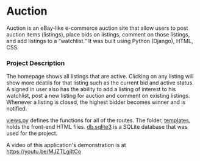 # Auction

Auction is an eBay-like e-commerce auction site that allow users to post auction items (listings), place bids on listings,
comment on those listings, and add listings to a “watchlist.” It was built using Python (Django), HTML, CSS.

### Project Description

The homepage shows all listings that are active. Clicking on any listing will show more deatils for that listing such as the current bid
and active status. A signed in user also has the ability to add a listing of interest to his watchlist, post a new listing for auction
and comment on existing listings. Whenever a listing is closed, the highest bidder becomes winner and is notified.

[views.py](/auctions/views.py) defines the functions for all of the routes. The folder, [templates](/auctions/templates/auctions), holds the front-end HTML
files. [db.sqlite3](/db.sqlite3) is a SQLite database that was used for the project.

A video of this application's demonstration is at https://youtu.be/MJZTLgjItCo


